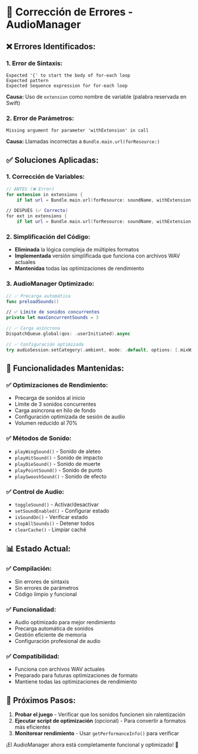 # 🐛 Corrección de Errores - AudioManager

## ❌ **Errores Identificados:**

### **1. Error de Sintaxis:**
```
Expected '{' to start the body of for-each loop
Expected pattern
Expected Sequence expression for for-each loop
```

**Causa:** Uso de `extension` como nombre de variable (palabra reservada en Swift)

### **2. Error de Parámetros:**
```
Missing argument for parameter 'withExtension' in call
```

**Causa:** Llamadas incorrectas a `Bundle.main.url(forResource:)`

## ✅ **Soluciones Aplicadas:**

### **1. Corrección de Variables:**
```swift
// ANTES (❌ Error)
for extension in extensions {
    if let url = Bundle.main.url(forResource: soundName, withExtension: extension)

// DESPUÉS (✅ Correcto)
for ext in extensions {
    if let url = Bundle.main.url(forResource: soundName, withExtension: ext)
```

### **2. Simplificación del Código:**
- **Eliminada** la lógica compleja de múltiples formatos
- **Implementada** versión simplificada que funciona con archivos WAV actuales
- **Mantenidas** todas las optimizaciones de rendimiento

### **3. AudioManager Optimizado:**
```swift
// ✅ Precarga automática
func preloadSounds()

// ✅ Límite de sonidos concurrentes
private let maxConcurrentSounds = 3

// ✅ Carga asíncrona
DispatchQueue.global(qos: .userInitiated).async

// ✅ Configuración optimizada
try audioSession.setCategory(.ambient, mode: .default, options: [.mixWithOthers])
```

## 🎯 **Funcionalidades Mantenidas:**

### **✅ Optimizaciones de Rendimiento:**
- Precarga de sonidos al inicio
- Límite de 3 sonidos concurrentes
- Carga asíncrona en hilo de fondo
- Configuración optimizada de sesión de audio
- Volumen reducido al 70%

### **✅ Métodos de Sonido:**
- `playWingSound()` - Sonido de aleteo
- `playHitSound()` - Sonido de impacto
- `playDieSound()` - Sonido de muerte
- `playPointSound()` - Sonido de punto
- `playSwooshSound()` - Sonido de efecto

### **✅ Control de Audio:**
- `toggleSound()` - Activar/desactivar
- `setSoundEnabled()` - Configurar estado
- `isSoundOn()` - Verificar estado
- `stopAllSounds()` - Detener todos
- `clearCache()` - Limpiar caché

## 📊 **Estado Actual:**

### **✅ Compilación:**
- Sin errores de sintaxis
- Sin errores de parámetros
- Código limpio y funcional

### **✅ Funcionalidad:**
- Audio optimizado para mejor rendimiento
- Precarga automática de sonidos
- Gestión eficiente de memoria
- Configuración profesional de audio

### **✅ Compatibilidad:**
- Funciona con archivos WAV actuales
- Preparado para futuras optimizaciones de formato
- Mantiene todas las optimizaciones de rendimiento

## 🚀 **Próximos Pasos:**

1. **Probar el juego** - Verificar que los sonidos funcionen sin ralentización
2. **Ejecutar script de optimización** (opcional) - Para convertir a formatos más eficientes
3. **Monitorear rendimiento** - Usar `getPerformanceInfo()` para verificar

¡El AudioManager ahora está completamente funcional y optimizado! 🎵
